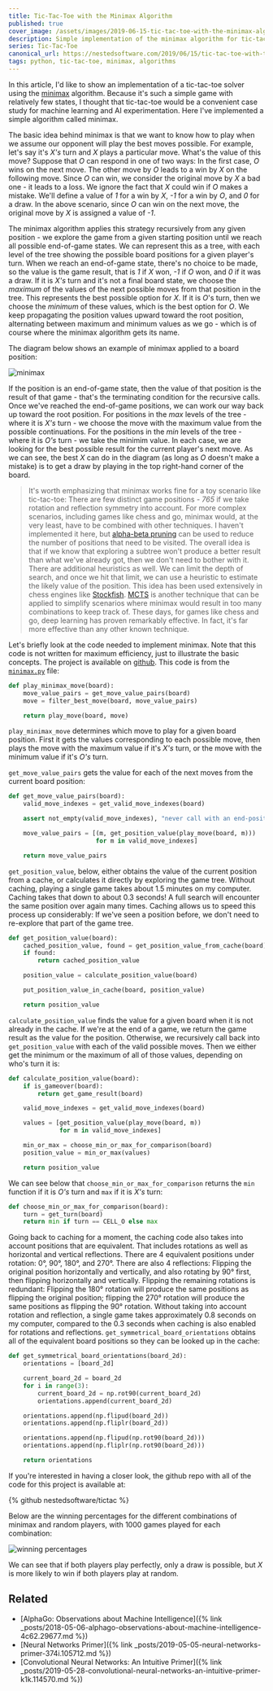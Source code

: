 ```yaml
---
title: Tic-Tac-Toe with the Minimax Algorithm
published: true
cover_image: /assets/images/2019-06-15-tic-tac-toe-with-the-minimax-algorithm-5988.123625/pkgy4v2fobn3iqdr4881.jpg
description: Simple implementation of the minimax algorithm for tic-tac-toe in Python
series: Tic-Tac-Toe
canonical_url: https://nestedsoftware.com/2019/06/15/tic-tac-toe-with-the-minimax-algorithm-5988.123625.html
tags: python, tic-tac-toe, minimax, algorithms
---
```


In this article, I'd like to show an implementation of a tic-tac-toe solver using the [minimax](https://en.wikipedia.org/wiki/Minimax) algorithm. Because it's such a simple game with relatively few states, I thought that tic-tac-toe would be a convenient case study for machine learning and AI experimentation. Here I've implemented a simple algorithm called minimax.

The basic idea behind minimax is that we want to know how to play when we assume our opponent will play the best moves possible. For example, let's say it's _X's_ turn and _X_ plays a particular move. What's the value of this move? Suppose that _O_ can respond in one of two ways: In the first case, _O_ wins on the next move. The other move by _O_ leads to a win by _X_ on the following move. Since _O_ can win, we consider the original move by _X_ a bad one - it leads to a loss. We ignore the fact that _X_ could win if _O_ makes a mistake. We'll define a value of _1_ for a win by _X_, _-1_ for a win by _O_, and _0_ for a draw. In the above scenario, since _O_ can win on the next move, the original move by _X_ is assigned a value of _-1_.

The minimax algorithm applies this strategy recursively from any given position - we explore the game from a given starting position until we reach all possible end-of-game states. We can represent this as a tree, with each level of the tree showing the possible board positions for a given player's turn. When we reach an end-of-game state, there's no choice to be made, so the value is the game result, that is _1_ if _X_ won, _-1_ if _O_ won, and _0_ if it was a draw. If it is _X's_ turn and it's not a final board state, we choose the _maximum_ of the values of the next possible moves from that position in the tree. This represents the best possible option for _X_. If it is _O_'s turn, then we choose the _minimum_ of these values, which is the best option for _O_. We keep propagating the position values upward toward the root position, alternating between maximum and minimum values as we go - which is of course where the minimax algorithm gets its name.

The diagram below shows an example of minimax applied to a board position:

![minimax](/assets/images/2019-06-15-tic-tac-toe-with-the-minimax-algorithm-5988.123625/eo3qr44bp1w96a92t8s2.png)

If the position is an end-of-game state, then the value of that position is the result of that game - that's the terminating condition for the recursive calls. Once we've reached the end-of-game positions, we can work our way back up toward the root position. For positions in the _max_ levels of the tree - where it is _X's_ turn - we choose the move with the maximum value from the possible continuations. For the positions in the _min_ levels of the tree - where it is _O's_ turn - we take the minimim value. In each case, we are looking for the best possible result for the current player's next move.  As we can see, the best _X_ can do in the diagram (as long as _O_ doesn't make a mistake) is to get a draw by playing in the top right-hand corner of the board.

> It's worth emphasizing that minimax works fine for a toy scenario like tic-tac-toe: There are few distinct game positions - _765_ if we take rotation and reflection symmetry into account. For more complex scenarios, including games like chess and go, minimax would, at the very least, have to be combined with other techniques. I haven't implemented it here, but [alpha-beta pruning](https://en.wikipedia.org/wiki/Alpha%E2%80%93beta_pruning) can be used to reduce the number of positions that need to be visited. The overall idea is that if we know that exploring a subtree won't produce a better result than what we've already got, then we don't need to bother with it. There are additional heuristics as well. We can limit the depth of search, and once we hit that limit, we can use a heuristic to estimate the likely value of the position. This idea has been used extensively in chess engines like [Stockfish](https://hxim.github.io/Stockfish-Evaluation-Guide/). [MCTS](https://en.wikipedia.org/wiki/Monte_Carlo_tree_search) is another technique that can be applied to simplify scenarios where minimax would result in too many combinations to keep track of. These days, for games like chess and go, deep learning has proven remarkably effective. In fact, it's far more effective than any other known technique.

Let's briefly look at the code needed to implement minimax. Note that this code is not written for maximum efficiency, just to illustrate the basic concepts. The project is available on [github](https://github.com/nestedsoftware/tictac). This code is from the [`minimax.py`](https://github.com/nestedsoftware/tictac/blob/master/tictac/minimax.py) file:

```python
def play_minimax_move(board):
    move_value_pairs = get_move_value_pairs(board)
    move = filter_best_move(board, move_value_pairs)

    return play_move(board, move)
```

`play_minimax_move` determines which move to play for a given board position. First it gets the values corresponding to each possible move, then plays the move with the maximum value if it's _X's_ turn, or the move with the minimum value if it's _O's_ turn.

`get_move_value_pairs` gets the value for each of the next moves from the current board position:

```python
def get_move_value_pairs(board):
    valid_move_indexes = get_valid_move_indexes(board)

    assert not_empty(valid_move_indexes), "never call with an end-position"

    move_value_pairs = [(m, get_position_value(play_move(board, m)))
                        for m in valid_move_indexes]

    return move_value_pairs
```

`get_position_value`, below, either obtains the value of the current position from a cache, or calculates it directly by exploring the game tree. Without caching, playing a single game takes about 1.5 minutes on my computer. Caching takes that down to about 0.3 seconds! A full search will encounter the same position over again many times. Caching allows us to speed this process up considerably: If we've seen a position before, we don't need to re-explore that part of the game tree.

```python
def get_position_value(board):
    cached_position_value, found = get_position_value_from_cache(board)
    if found:
        return cached_position_value

    position_value = calculate_position_value(board)

    put_position_value_in_cache(board, position_value)

    return position_value
```

`calculate_position_value` finds the value for a given board when it is not already in the cache. If we're at the end of a game, we return the game result as the value for the position. Otherwise, we recursively call back into `get_position_value` with each of the valid possible moves. Then we either get the minimum or the maximum of all of those values, depending on who's turn it is:

```python
def calculate_position_value(board):
    if is_gameover(board):
        return get_game_result(board)

    valid_move_indexes = get_valid_move_indexes(board)

    values = [get_position_value(play_move(board, m))
              for m in valid_move_indexes]

    min_or_max = choose_min_or_max_for_comparison(board)
    position_value = min_or_max(values)

    return position_value
```

We can see below that `choose_min_or_max_for_comparison` returns the `min` function if it is _O's_ turn and `max` if it is _X's_ turn:

```python
def choose_min_or_max_for_comparison(board):
    turn = get_turn(board)
    return min if turn == CELL_O else max
```

Going back to caching for a moment, the caching code also takes into account positions that are equivalent. That includes rotations as well as horizontal and vertical reflections. There are 4 equivalent positions under rotation: 0°, 90°, 180°, and 270°. There are also 4 reflections: Flipping the original position horizontally and vertically, and also rotating by 90° first, then flipping horizontally and vertically. Flipping the remaining rotations is redundant:  Flipping the 180° rotation will produce the same positions as flipping the original position; flipping the 270° rotation will produce the same positions as flipping the 90° rotation. Without taking into account rotation and reflection, a single game takes approximately 0.8 seconds on my computer, compared to the 0.3 seconds when caching is also enabled for rotations and reflections. `get_symmetrical_board_orientations` obtains all of the equivalent board positions so they can be looked up in the cache:

```python
def get_symmetrical_board_orientations(board_2d):
    orientations = [board_2d]

    current_board_2d = board_2d
    for i in range(3):
        current_board_2d = np.rot90(current_board_2d)
        orientations.append(current_board_2d)

    orientations.append(np.flipud(board_2d))
    orientations.append(np.fliplr(board_2d))

    orientations.append(np.flipud(np.rot90(board_2d)))
    orientations.append(np.fliplr(np.rot90(board_2d)))

    return orientations
```

If you're interested in having a closer look, the github repo with all of the code for this project is available at:

{% github nestedsoftware/tictac %}

Below are the winning percentages for the different combinations of minimax and random players, with 1000 games played for each combination:

![winning percentages](/assets/images/2019-06-15-tic-tac-toe-with-the-minimax-algorithm-5988.123625/7jme6nri5hpakxhhr5j7.png)

We can see that if both players play perfectly, only a draw is possible, but _X_ is more likely to win if both players play at random.

## Related

* [AlphaGo: Observations about Machine Intelligence]({% link _posts/2018-05-06-alphago-observations-about-machine-intelligence-4c62.29677.md %})
* [Neural Networks Primer]({% link _posts/2019-05-05-neural-networks-primer-374i.105712.md %})
* [Convolutional Neural Networks: An Intuitive Primer]({% link _posts/2019-05-28-convolutional-neural-networks-an-intuitive-primer-k1k.114570.md %})
